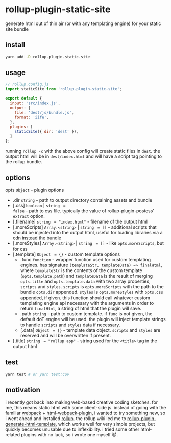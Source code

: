 # rollup-plugin-static-site
generate html out of thin air (or with any templating engine) for your static site bundle

## install
```sh
yarn add -D rollup-plugin-static-site
```

## usage
```js
// rollup.config.js
import staticSite from 'rollup-plugin-static-site';

export default {
  input: 'src/index.js',
  output: {
    file: 'dest/js/bundle.js',
    format: 'iife',
  },
  plugins: [
    staticSite({ dir: 'dest' }),
  ]
};
```
running `rollup -c` with the above config will create static files in `dest`.
the output html will be in `dest/index.html` and will have a script tag pointing to the rollup bundle.

## options
opts <code>Object</code> - plugin options
  - .dir <code>string</code> - path to output directory containing assets and bundle
  - [.css] <code>boolean</code> | <code>string</code> <code> = false</code> - path to css file.
      typically the value of rollup-plugin-postcss' `extract` option.
  - [.filename] <code>string</code> <code> = &quot;index.html&quot;</code> - filename of the output html
  - [.moreScripts] <code>Array.&lt;string&gt;</code> | <code>string</code> <code> = []</code> - additional scripts that should be injected
      into the output html, useful for loading libraries via a cdn instead the bundle
  - [.moreStyles] <code>Array.&lt;string&gt;</code> | <code>string</code> <code> = []</code> - like `opts.moreScripts`, but for css
  - [.template] <code>Object</code> <code> = {}</code> - custom template options
    - .func <code>function</code> - wrapper function used for custom templating engines.
        has signature `(templateStr, templateData) => finalHtml`,
        where `templateStr` is the contents of the custom template (`opts.template.path`)
        and `templateData` is the result of merging `opts.title` and `opts.template.data`
        with two array properties, `scripts` and `styles`.
        `scripts` is `opts.moreScripts` with the path to the bundle `opts.dir` appended.
        `styles` is `opts.moreStyles` with `opts.css` appended, if given.
        this function should call whatever custom templating engine api necessary with the arguments
        in order to return `finalHtml`, a string of html that the plugin will save.
    - .path <code>string</code> - path to custom template.
        if `func` is not given, the default doT engine will be used.
        the plugin will inject template strings to handle `scripts` and `styles` data if necessary.
    - [.data] <code>Object</code> <code> = {}</code> - template data object.
        `scripts` and `styles` are reserved and will be overwritten if present.
  - [.title] <code>string</code> <code> = &quot;rollup app&quot;</code> - string used for the `<title>` tag in the output html

## test
```sh
yarn test # or yarn test:cov
```

## motivation
i recently got back into making web-based creative coding sketches.
for me, this means static html with some client-side js.
instead of going with the familiar [webpack](https://github.com/webpack/webpack) + [html-webpack-plugin](https://github.com/jantimon/html-webpack-plugin),
i wanted to try something new, so i went ahead and installed [rollup](https://github.com/rollup/rollup).
the rollup wiki led me to [rollup-plugin-generate-html-template](https://github.com/bengsfort/rollup-plugin-generate-html-template),
which works well for very simple projects, but quickly becomes unusable due to inflexibility.
i tried some other html-related plugins with no luck,
so i wrote one myself 😈.
